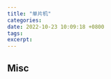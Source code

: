 ```yaml
---
title: "单片机"
categories: 
date: 2022-10-23 10:09:18 +0800
tags: 
excerpt: 
---
```









## Misc



